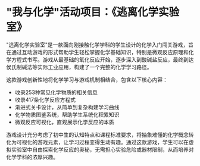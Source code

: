 # "我与化学"活动项目：《逃离化学实验室》 #

"逃离化学实验室"是一款面向刚接触化学学科的学生设计的化学入门闯关游戏，旨在通过互动游戏的形式帮助学生轻松掌握化学基础知识，特别是微观反应原理和化学方程式书写。游戏从最基础的氧化反应开始，逐步深入到酸碱盐反应，最终到达侯氏制碱法等实际工业应用，构建了一个完整的化学学习路径。

这款游戏创新性地将化学学习与游戏机制相结合，包含以下核心内容：
- 收录253种常见化学物质的相关信息
- 收录417条化学反应方程式
- 渐进式关卡设计，从简单到复杂构建学习曲线
- 化学物质图鉴系统，帮助学生系统化积累知识
- 微观反应可视化，直观展示化学反应的本质

游戏设计充分考虑了初中生的认知特点和课程标准要求，将抽象难懂的化学概念转化为可视化的游戏元素，让学习过程变得生动有趣。通过这款游戏，学生可以在虚拟实验室中自由探索化学反应的奥秘，无需担心实验危险或器材限制，从而培养对化学学科的浓厚兴趣。
